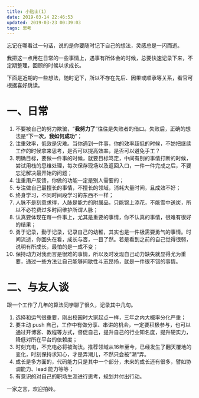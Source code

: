 ```yaml
---
title: 小贴士(1)
date: 2019-03-14 22:46:53
updated: 2019-03-23 00:39:03
tags: 思考
---
```


忘记在哪看过一句话，说的是你要随时记下自己的想法，灵感总是一闪而逝。

我把这一点用在日常的一些事情上，遇事有所体会的时候，总要快速记录下来，不定期整理，回顾的时候以求成长。

下面是近期的一些想法，随时记下，所以不存在先后、因果或顺承等关系，看官可根据喜好跳读。

<!-- more -->

# 一、日常

1. 不要被自己的努力欺骗，“**我努力了**”往往是失败者的借口。失败后，正确的想法是“**下一次，我如何成功**”；
2. 注重效率，低效是灾难。当你遇到一件事，你的效率超低的时候，不妨把继续工作的时候拿来思考，是否可以提高效率，是否可以避免手工？
3. 明确目标，要做一件事的时候，就要目标笃定，中间有别的事情打断的时候，尝试用栈的思维处理，每次保存现场以及返回入口，一件一件完成之后，不要忘记解决最开始的问题；
4. 注重用户反馈，你做的功能一定是别人需要的；
5. 专注做自己最擅长的事情，不擅长的领域，消耗大量时间，且成效不好；
6. 终身学习，不同时间段学习的东西不一样；
7. 人脉不是刻意求得，人脉是能力的附属品，只能锦上添花，不能雪中送炭，所以不必花费过多时间维护所谓人脉；
8. 认真要体现在每一件事上，尤其是重要的事情，你不认真的事情，很难有很好的结果；
9. 勇于记录，勤于记录，记录自己的幼稚，其实也是一件极需要勇气的事情。时间流逝，你回头在看，成长与否，一目了然。若是看到之前的自己觉得很弱，说明有所成长，最怕的是一成不变；
10. 保持动力对我而言是很难的事情，所以及时发现自己动力缺失就显得尤为重要，通过一些方法让自己能够间歇性斗志昂扬，就是一件很不错的事情。

# 二、与友人谈

跟一个工作了几年的算法同学聊了很久，记录其中几句。

1. 选择和运气很重要，刚出校园时大家起点一样，三年之内大概率分化严重；
2. 要主动 push 自己，工作中有做分享、串讲的机会，一定要积极参与，也可以通过开博客、教程等方式，督促自己，提升自己的行业知名度，提升硬实力，降低对所在平台的依赖度；
4. 时刻充电，不充电必将被淘汰。推荐领域从16年至今，已经发生了翻天覆地的变化，时刻保持求知心，才是弄潮儿，不然只会被”潮“弄。
5. 成长是多方面的，代码能力只是其中一个部分，未来的成长还有很多，譬如协调能力、lead 能力等等；
6. 有意识的对自己的职场生涯进行思考，规划并付出行动。


一家之言，欢迎拍砖。

